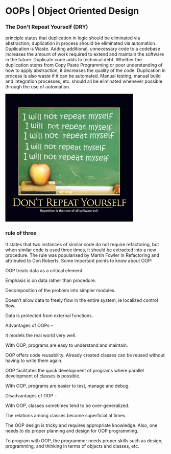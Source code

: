 # OOPs | Object Oriented Design

### The Don't Repeat Yourself (DRY)
 principle states that duplication in logic should be eliminated via abstraction; duplication in process should be eliminated via automation. Duplication is Waste. Adding additional, unnecessary code to a codebase increases the amount of work required to extend and maintain the software in the future.  Duplicate code adds to technical debt.  Whether the duplication stems from Copy Paste Programming or poor understanding of how to apply abstraction, it decreases the quality of the code.  Duplication in process is also waste if it can be automated.  Manual testing, manual build and integration processes, etc. should all be eliminated whenever possible through the use of automation.

![](photos/DontRepeatYourself-400x400.webp)
### rule of three

It states that two instances of similar code do not require refactoring, but when similar code is used three times, it should be extracted into a new procedure. The rule was popularised by Martin Fowler in Refactoring and attributed to Don Roberts.
Some important points to know about OOP: 
 

OOP treats data as a critical element. 
 
Emphasis is on data rather than procedure. 
 
Decomposition of the problem into simpler modules. 
 
Doesn’t allow data to freely flow in the entire system, ie localized control flow. 
 
Data is protected from external functions. 
 
Advantages of OOPs – 
 

It models the real world very well. 
 
With OOP, programs are easy to understand and maintain. 
 
OOP offers code reusability. Already created classes can be reused without having to write them again. 
 
OOP facilitates the quick development of programs where parallel development of classes is possible. 
 
With OOP, programs are easier to test, manage and debug. 
 
Disadvantages of OOP – 
 

With OOP, classes sometimes tend to be over-generalized. 
 
The relations among classes become superficial at times. 
 
The OOP design is tricky and requires appropriate knowledge. Also, one needs to do proper planning and design for OOP programming. 
 
To program with OOP, the programmer needs proper skills such as design, programming, and thinking in terms of objects and classes, etc. 
 